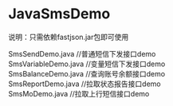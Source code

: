 # JavaSmsDemo

说明：只需依赖fastjson.jar包即可使用

SmsSendDemo.java	     //普通短信下发接口demo  
SmsVariableDemo.java   //变量短信下发接口demo  
SmsBalanceDemo.java	   //查询账号余额接口demo  
SmsReportDemo.java	   //拉取状态报告接口demo  
SmsMoDemo.java	       //拉取上行短信接口demo  
